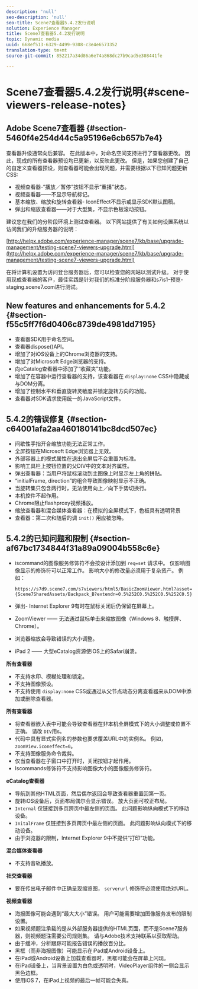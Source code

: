```yaml
---
description: 'null'
seo-description: 'null'
seo-title: Scene7查看器5.4.2发行说明
solution: Experience Manager
title: Scene7查看器5.4.2发行说明
topic: Dynamic media
uuid: 668ef513-6329-4499-9308-c3e4e6573352
translation-type: tm+mt
source-git-commit: 852217a34d86a6e74a868dc27b9cad5e308441fe

---
```



# Scene7查看器5.4.2发行说明{#scene-viewers-release-notes}

## Adobe Scene7查看器 {#section-5460f4e254d44c5a95196e6cb657b7e4}

查看器升级通常向后兼容。 在此版本中，对命名空间支持进行了查看器更改。 因此，现成的所有查看器预设均已更新，以反映此更改。 但是，如果您创建了自己的自定义查看器预设，则查看器可能会出现问题，并需要根据以下已知问题更新CSS:

* 视频查看器-“播放／暂停”按钮不显示“重播”状态。
* 视频查看器——不显示导航标记。
* 基本缩放、缩放和旋转查看器- IconEffect不显示或显示SDK默认图稿。
* 弹出和缩放查看器——对于大型集，不显示色板滚动按钮。

建议您在我们的分阶段环境上测试查看器。 以下网站提供了有关如何设置系统以访问我们的升级服务器的说明：

[http://helpx.adobe.com/experience-manager/scene7/kb/base/upgrade-management/testing-scene7-viewers-upgrade.html](http://helpx.adobe.com/experience-manager/scene7/kb/base/upgrade-management/testing-scene7-viewers-upgrade.html)

在将计算机设置为访问登台服务器后，您可以检查您的网站以测试升级。 对于使用现成查看器的客户，最佳实践是针对我们的标准分阶段服务器和s7is1-预览-staging.scene7.com进行测试。

## New features and enhancements for 5.4.2 {#section-f55c5ff7f6d0406c8739de4981dd7195}

* 查看器SDK用于命名空间。
* 查看器dispose()API。
* 增加了对iOS设备上的Chrome浏览器的支持。
* 增加了对Microsoft Edge浏览器的支持。
* 向eCatalog查看器中添加了“收藏夹”功能。
* 增加了在容器中运行查看器的支持，该查看器在 `display:none` CSS中隐藏或与DOM分离。
* 增加了控制水平和垂直旋转灵敏度并锁定旋转方向的功能。
* 查看器对SDK请求使用统一的JavaScript文件。

## 5.4.2的错误修复 {#section-c64001afa2aa460180141bc8dcd507ec}

* 间歇性手指开合缩放功能无法正常工作。
* 全屏按钮在Microsoft Edge浏览器上无效。
* 外部容器上的模式属性在退出全屏后不会重置为标准。
* 影响工具栏上按钮位置的父DIV中的文本对齐属性。
* 弹出查看器：当用户将鼠标滚动到主图像上时显示左上角的拼贴。
* “initialFrame, direction”的组合导致图像映射显示不正确。
* 当旋转集只包含两行时，无法使用向上／向下手势切换行。
* 本机控件不起作用。
* Chrome阻止flashproxy视频播放。
* 缩放查看器和混合媒体查看器：在模拟的全屏模式下，色板具有透明背景
* 查看器：第二次和随后的调 `init()` 用应被忽略。

## 5.4.2的已知问题和限制 {#section-af67bc1734844f31a89a09004b558c6e}

* iscommand的图像服务修饰符不会按设计添加到 `req=set` 请求中。 仅影响图像显示的修饰符可以正常工作。 影响大小的修改量必须用于复杂资产。 例如：

   ```
   https://s7d9.scene7.com/s7viewers/html5/BasicZoomViewer.html?asset= {Scene7SharedAssets/Backpack_B?extendn=0.5%252C0.5%252C0.5%252C0.5}
   ```

* 弹出- Internet Explorer 9有时在鼠标关闭后仍保留在屏幕上。
* ZoomViewer —— 无法通过鼠标单击来缩放图像（Windows 8、触摸屏、Chrome）。
* 浏览器缩放会导致错误的大小调整。
* iPad 2 —— 大型eCatalog资源使iOS上的Safari崩溃。

**所有查看器**

* 不支持水印、模糊处理和锁定。
* 不支持图像预设。
* 不支持使用 `display:none` CSS或通过从父节点动态分离查看器来从DOM中添加或删除查看器。

**所有查看器**

* 将查看器嵌入表中可能会导致查看器在非本机全屏模式下的大小调整或位置不正确。 请改 `DIV`用s。
* 代码中具有显式实例名的参数也要求覆盖URL中的实例名。 例如，`zoomView.iconeffect=0`。
* 不支持图像服务命令裁剪。
* 仅当查看器在子窗口中打开时，关闭按钮才起作用。
* Iscommands修饰符不支持影响图像大小的图像服务修饰符。

**eCatalog查看器**

* 导航到其他HTML页面，然后偶尔返回会导致查看器重置回第一页。
* 旋转iOS设备后，页面布局偶尔会显示错误。 放大页面可校正布局。
* `Internal` 仅链接到多页跨页中最左侧的页面。 此问题影响纵向模式下的移动设备。
* `InitalFrame` 仅链接到多页跨页中最左侧的页面。 此问题影响纵向模式下的移动设备。
* 由于浏览器的限制，Internet Explorer 9中不提供“打印”功能。

**混合媒体查看器**

* 不支持音轨播放。

**社交查看器**

* 要在传出电子邮件中正确呈现缩览图， `serverurl` 修饰符必须使用绝对URL。

**视频查看器**

* 海报图像可能会遇到“最大大小”错误。 用户可能需要增加图像服务发布的限制设置。
* 如果视频题注承载的是从外部服务器提供的HTML页面，而不是Scene7服务器，则视频题注需要公司规则集。 请与Adobe技术支持联系以获取帮助。
* 由于缓冲，分析跟踪可能报告错误的播放百分比。
* 黑框（而非海报图像）可能显示在iPad或Android设备上。
* 在iPad或Android设备上加载查看器时，黑框可能会在屏幕上闪现。
* 在iPad设备上，当背景设置为白色或透明时，VideoPlayer组件的一侧会显示黑色边框。
* 使用iOS 7，在iPad上视频的最后一帧可能会失真。

